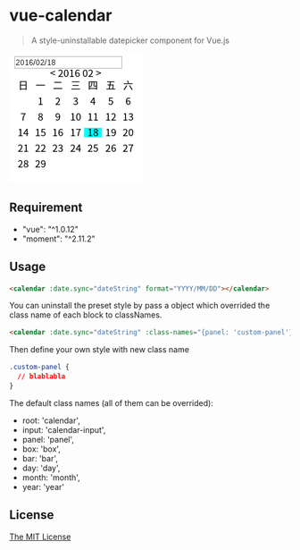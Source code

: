 # vue-calendar

> A style-uninstallable datepicker component for Vue.js

[![Demo Image](pic.png)](https://hurt-queen.surge.sh)

## Requirement

- "vue": "^1.0.12"
- "moment": "^2.11.2"

## Usage

```html
<calendar :date.sync="dateString" format="YYYY/MM/DD"></calendar>
```
You can uninstall the preset style by pass a object which overrided the
class name of each block to classNames.

```html
<calendar :date.sync="dateString" :class-names="{panel: 'custom-panel'}"></calendar>
```

Then define your own style with new class name
```css
.custom-panel {
  // blablabla
}
```

The default class names (all of them can be overrided):

- root: 'calendar',
- input: 'calendar-input',
- panel: 'panel',
- box: 'box',
- bar: 'bar',
- day: 'day',
- month: 'month',
- year: 'year'

## License

[The MIT License](http://opensource.org/licenses/MIT)
